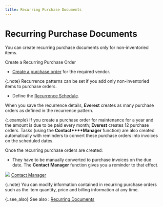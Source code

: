 ```yaml
---
title: Recurring Purchase Documents
---
```


# Recurring Purchase Documents


You can create recurring purchase documents only for non-inventoried  items.


Create a Recurring Purchase Order

- [Create  a purchase order]({{site.pp_baseurl}}/purc-proc/pos/create-po/creating_purchase_orders.html) for the required vendor.



{:.note}
Recurrence patterns can be set if you add only non-inventoried  items to purchase orders.

- Define the  [Recurrence  Schedule]({{site.pp_baseurl}}/purc-proc/recur-pmnts/define-recurrence-pattern/define_a_recurrence_pattern_purchase_orders_purchase_contents.html).



When you save the recurrence details,  **Everest** creates as many purchase  orders as defined in the recurrence pattern.


{:.example}
If you create a purchase order for maintenance  for a year and the amount is due to be paid every month; **Everest**  creates 12 purchase orders. Tasks (using the **Contact****Manager** function) are also created  automatically with reminders to convert these purchase orders into invoices  on the scheduled dates.


Once the recurring purchase orders are created:

- They have to  be manually converted to purchase invoices on the due date. The **Contact** **Manager**  function gives you a reminder to that effect.



![]({{site.pp_baseurl}}/img/lens.gif) [Contact  Manager]({{site.cm_chm}}/contact_manager.html)


{:.note}
You can modify information contained in recurring purchase  orders such as the item quantity, price and billing information at any  time.


{:.see_also}
See also
: [Recurring  Documents]({{site.pp_baseurl}}/purc-proc/recur-pmnts/recurring_documents_purchase_process_content.html)
